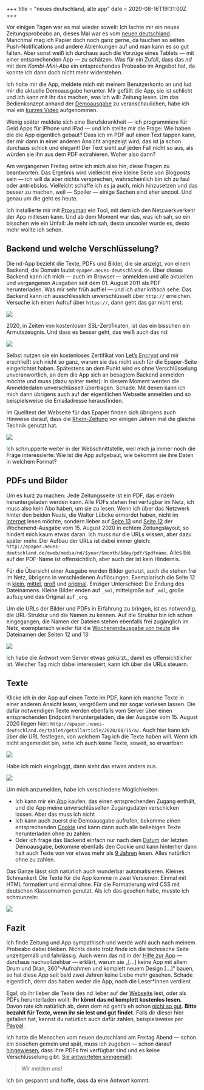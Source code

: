 +++
title = "neues deutschland, alte app"
date = 2020-08-16T19:31:00Z
+++


Vor einigen Tagen war es mal wieder soweit: Ich lachte mir ein neues Zeitungsprobeabo an, dieses Mal war es vom [neuen deutschland](https://www.neues-deutschland.de). Manchmal mag ich Papier doch noch ganz gerne, da tauchen so selten Push-Notifications und andere Ablenkungen auf und man kann es so gut falten. Aber sonst weiß ich durchaus auch die Vorzüge eines Tablets — mit einer entsprechenden App — zu schätzen. Was für ein Zufall, dass das *nd* mit dem *Kombi-Mini-Abo* ein entsprechendes Probeabo im Angebot hat, da konnte ich dann doch nicht mehr widerstehen.

Ich holte mir die App, meldete mich mit meinem Benutzerkonto an und lud mir die aktuelle Demoausgabe herunter. Mir gefällt die App, sie ist schlicht und ich kann mit ihr das machen, was ich will: Zeitung lesen. Um das Bedienkonzept anhand der [Demoausgabe](http://epaper.neues-deutschland.de/eweb/?demo=True) zu veranschaulichen, habe ich mal ein [kurzes Video](nd_08082020.MP4) aufgenommen.

Wenig später meldete sich eine Berufskrankheit — ich programmiere für Geld Apps für iPhone und iPad — und ich stellte mir die Frage: Wie haben die die App eigentlich gebaut? Dass ich im PDF auf einen Text tappen kann, der mir dann in einer anderen Ansicht angezeigt wird; das ist ja schon durchaus schick und elegant! Der Text sieht auf jeden Fall nicht so aus, als würden sie ihn aus dem PDF extrahieren. Woher also dann?

Am vergangenen Freitag setze ich mich also hin, diese Fragen zu beantworten. Das Ergebnis wird vielleicht eine kleine Serie von Blogposts sein — ich will da aber nichts versprechen, wahrscheinlich bin ich zu faul oder antriebslos. Vielleicht schaffe ich es ja auch, mich hinzusetzen und das besser zu machen, weil — Spoiler — einige Sachen sind eher uncool. Und genau um die geht es heute.

Ich installierte mir mit [Proxyman](https://proxyman.io) ein Tool, mit dem ich den Netzwerkverkehr der App mitlesen kann. Und ab dem Moment war das, was ich sah, so ein bisschen wie ein Unfall: Je mehr ich sah, desto uncooler wurde es, desto mehr wollte ich sehen.

## Backend und welche Verschlüsselung?

Die nd-App bezieht die Texte,  PDFs und Bilder, die sie anzeigt, von einem Backend, die Domain lautet `epaper.neues-deutschland.de`. Über dieses Backend kann ich mich — auch im Browser — anmelden und alle aktuellen und vergangenen Ausgaben seit dem 01. August 2011 als PDF herunterladen. Was mir sehr früh auffiel — und ich *eher kritisch* sehe: Das Backend kann ich ausschliesslich unverschlüsselt über `http://` erreichen. Versuche ich einen Aufruf über `https://`, dann geht das gar nicht erst:

![](no_ssl.png)

2020, in Zeiten von kostenlosen SSL-Zertifikaten, ist das ein bisschen ein Armutszeugnis. Und dass es besser geht, das weiß auch das nd:

![](ssl.png)

Selbst nutzen sie ein kostenloses Zertifikat von [Let’s Encrypt](https://letsencrypt.org/) und mir erschließt sich nicht so ganz, warum sie das nicht auch für die Epaper-Seite eingerichtet haben. Spätestens an dem Punkt wird es ohne Verschlüsselung unveranwortlich, an dem die App sich an besagtem Backend anmelden möchte und muss (dazu später mehr): In diesem Moment werden die Anmeldedaten unverschlüsselt übertragen. Schade. Mit denen kann ich mich dann übrigens auch auf der eigentlichen Webseite anmelden und so beispielsweise die Emailadresse herausfinden.

Im Quelltext der Webseite für das Epaper finden sich übrigens auch Hinweise darauf, dass die [Rhein-Zeitung](https://www.rhein-zeitung.de) vor einigen Jahren mal die gleiche Technik genutzt hat.

![](nd_meets_rz.png)

Ich schnupperte weiter in der Webschnittstelle, weil mich ja immer noch die Frage interessierte: Wie ist die App aufgebaut, wie bekommt sie ihre Daten in welchem Format? 

## PDFs und Bilder

Um es kurz zu machen: Jede Zeitungsseite ist ein PDF, das einzeln heruntergeladen werden kann. Alle PDFs stehen frei verfügbar im Netz, ich muss also kein Abo haben, um sie zu lesen. Wenn ich über das Netzwerk hinter den beiden Nazis, die Walter Lübcke ermordet haben, nicht im [Internet](https://www.neues-deutschland.de/artikel/1140459.das-netzwerk-walter-luebcke-ist-tot-n-viele-finger-waren-am-abzug.html) lesen möchte, sondern lieber auf [Seite 13](epaper.neues-deutschland.de/eweb/media/nd/2020/08/15/pdf/15_08_2020_a_13_d89cc285a5.pdf) und [Seite 12](http://epaper.neues-deutschland.de/eweb/media/nd/2020/08/15/pdf/15_08_2020_a_12_e65eb6ba37.pdf) der Wochenend-Ausgabe vom 15. August 2020 in echtem Zeitungslayout, so hindert mich kaum etwas daran. Ich muss nur die URLs wissen, aber dazu später mehr. Der Aufbau der URLs ist dabei immer gleich: `http://epaper.neues-deutschland.de/eweb/media/nd/$year/$month/$day/pdf/$pdfname`. Alles bis auf der PDF-Name ist offensichtlich, aber auch der ist kein Hindernis.

Für die Übersicht einer Ausgabe werden Bilder genutzt, auch die stehen frei im Netz, übrigens in verschiedenen Auflösungen. Exemplarisch die Seite 12 in [klein](epaper.neues-deutschland.de/eweb/media/nd/2020/08/15/7670d7411dcf4639ced787b7eb16147e_sml.jpg), [mittel](http://epaper.neues-deutschland.de/eweb/media/nd/2020/08/15/7670d7411dcf4639ced787b7eb16147e_med.jpg), [groß](http://epaper.neues-deutschland.de/eweb/media/nd/2020/08/15/7670d7411dcf4639ced787b7eb16147e_big.jpg) und [original](epaper.neues-deutschland.de/eweb/media/nd/2020/08/15/7670d7411dcf4639ced787b7eb16147e_org.jpg). Einziger Unterschied: Die Endung des Dateinamens. Kleine Bilder enden auf `_sml`, mittelgroße auf `_mdl`, große auf`big` und das Original auf `_org`.

Um die URLs der Bilder und PDFs in Erfahrung zu bringen, ist es notwendig, die URL-Struktur und die Namen zu kennen. Auf die Struktur bin ich schon eingegangen, die Namen der Dateien stehen ebenfalls frei zugänglich im Netz, exemplarisch wieder für die [Wochenendausgabe von heute](http://epaper.neues-deutschland.de/tablet/gsi/2020/08/15/a/) die Dateinamen der Seiten 12 und 13:

![](pdf.png)

Ich habe die Antwort vom Server etwas gekürzt., damit es offensichtlicher ist. Welcher Tag mich dabei interessiert, kann ich über die URLs steuern.

## Texte

Klicke ich in der App auf einen Texte im PDF, kann ich manche Texte in einer anderen Ansicht lesen, vergrößern und mir sogar vorlesen lassen. Die dafür notwendigen Texte werden ebenfalls vom Server über einen entsprechenden Endpoint heruntergeladen, die der Ausgabe vom 15. August 2020 liegen hier: `http://epaper.neues-deutschland.de/tablet/getallarticle/2020/08/15/a/`. Auch hier kann ich über die URL festlegen, von welchem Tag ich die Texte haben will. Wenn ich nicht angemeldet bin, sehe ich auch keine Texte, soweit, so erwartbar:

![](no_cookie.png)

Habe ich mich eingeloggt, dann sieht das etwas anders aus.

![](cookie.png)

Um mich anzumelden, habe ich verschiedene Möglichkeiten: 

- Ich kann mir ein [Abo](https://www.neues-deutschland.de/abo/) kaufen, das einen entsprechenden Zugang enthält, und die App meine unverschlüsselten Zugangsdaten verschicken lassen. Aber das muss ich nicht
- Ich kann auch zuerst die Demoausgabe aufrufen, bekomme einen entsprechenden [Cookie](https://de.wikipedia.org/wiki/HTTP-Cookie) und kann dann auch alle beliebigen Texte herunterladen ohne zu zahlen.
- Oder ich frage das Backend einfach nur nach dem [Datum](http://epaper.neues-deutschland.de/tablet/gde/) der letzten Demoausgabe, bekomme ebenfalls den Cookie und kann hinterher dann halt auch Texte von vor etwas mehr als [9 Jahren](http://epaper.neues-deutschland.de/tablet/getallarticle/2011/08/01/a/) lesen. Alles natürlich ohne zu zahlen.

Das Ganze lässt sich natürlich auch wunderbar automatisieren. Kleines Schmankerl: Die Texte für die App komme in zwei Versionen: Einmal mit HTML formatiert und einmal ohne. Für die Formatierung wird CSS mit deutschen Klassennamen genutzt. Als ich das gesehen habe, musste ich schmunzeln:

![](html.png)

## Fazit

Ich finde Zeitung und App sympathisch und werde wohl auch nach meinem Probeabo dabei bleiben. Nichts desto trotz finde ich die technische Seite unzeitgemäß und fahrlässig. Auch wenn das nd in der [Hilfe zur App](https://www.neues-deutschland.de/apphilfe/) — durchaus nachvollziehbar — erklärt, warum sie „[…] keine App mit allem Drum und Dran, 360°-Aufnahmen und komplett neuem Design […]“ bauen, so hat diese App seit bald zwei Jahren keine Liebe mehr gesehen. Schade eigentlich, denn das haben weder die App, noch die Leser\*innen verdient

Egal, ob ihr lieber die Texte des nd lieber auf der [Webseite](https://www.neues-deutschland.de/) lest, oder als PDFs herunterladen wollt: **Ihr könnt das nd komplett kostenlos lesen.** Davon rate ich natürlich ab, denn dem nd geht’s eh schon [nicht so gut](https://de.wikipedia.org/wiki/Neues_Deutschland#Auflage). **Bitte bezahlt für Texte, wenn ihr sie lest und gut findet.** Falls dir dieser hier gefallen hat, kannst du natürlich auch dafür zahlen, beispielsweise per [Paypal](https://www.paypal.com/paypalme/nathanmattes).  

Ich hatte die Menschen vom neuen deutschland am Freitag Abend — schon ein bisschen gemein und spät, muss ich zugeben — schon darauf [hingewiesen](https://twitter.com/zeitschlag/status/1294301740192468993), dass ihre PDFs frei verfügbar sind und es keine Verschlüsselung gibt. [Sie antworteten sinngemäß](https://twitter.com/ndaktuell/status/1294302819705663490):
> Wir melden uns!  

Ich bin gespannt und hoffe, dass da eine Antwort kommt.